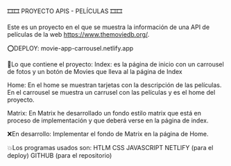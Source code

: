 🎞🎞 PROYECTO APIS - PELÍCULAS 🎞🎞

Este es un proyecto en el que se muestra la información de una API de películas de la web https://www.themoviedb.org/.

⭕DEPLOY: movie-app-carrousel.netlify.app

🔹Lo que contiene el proyecto:
Index: es la página de inicio con un carrousel de fotos y un botón de Movies que lleva al la página de Index

Home: En el home se muestran tarjetas con la descripción de las películas.
En el carrousel se muestra un carrusel con las películas y es el home del proyecto.

Matrix: En Matrix he desarrollado un fondo estilo matrix que está en proceso de implementación y que deberá verse en la página de index.

❌En desarrollo:
Implementar el fondo de Matrix en la página de Home.

💥Los programas usados son:
HTLM
CSS
JAVASCRIPT
NETLIFY (para el deploy)
GITHUB (para el repositorio)





